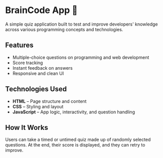 # BrainCode App 🧠

A simple quiz application built to test and improve developers' knowledge across various programming concepts and technologies.

## Features

- Multiple-choice questions on programming and web development
- Score tracking
- Instant feedback on answers
- Responsive and clean UI

## Technologies Used

- **HTML** – Page structure and content
- **CSS** – Styling and layout
- **JavaScript** – App logic, interactivity, and question handling

## How It Works

Users can take a timed or untimed quiz made up of randomly selected questions. At the end, their score is displayed, and they can retry to improve.

